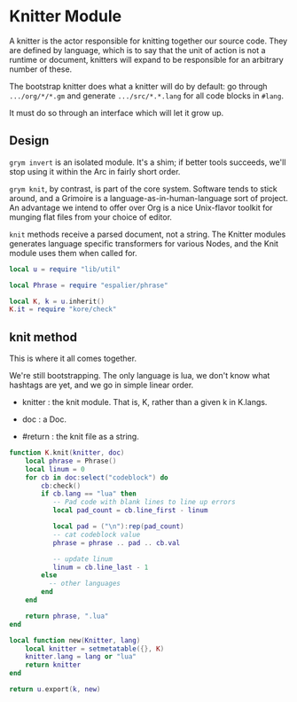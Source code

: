 # Knitter Module

   A knitter is the actor responsible for knitting together our source
 code.  They are defined by language, which is to say that the unit of
 action is not a runtime or document, knitters will expand to be
 responsible for an arbitrary number of these.


 The bootstrap knitter does what a knitter will do by default:  go through
 ``.../org/*/*.gm`` and generate ``.../src/*.*.lang`` for all code blocks in
 ``#lang``.


 It must do so through an interface which will let it grow up.

## Design

   ``grym invert`` is an isolated module.  It's a shim; if better tools
 succeeds, we'll stop using it within the Arc in fairly short order.


 ``grym knit``, by contrast, is part of the core system.  Software tends
 to stick around, and a Grimoire is a language-as-in-human-language
 sort of project.  An advantage we intend to offer over Org is a
 nice Unix-flavor toolkit for munging flat files from your choice of
 editor.


 ``knit`` methods receive a parsed document, not a string.  The Knitter
 modules generates language specific transformers for various Nodes,
 and the Knit module uses them when called for.

```lua
local u = require "lib/util"

local Phrase = require "espalier/phrase"

local K, k = u.inherit()
K.it = require "kore/check"
```
## knit method

   This is where it all comes together.


 We're still bootstrapping.  The only language is lua, we don't know
 what hashtags are yet, and we go in simple linear order.


 - knitter :  the knit module. That is, K, rather than a given k in
              K.langs.
 - doc     :  a Doc.


 - #return : the knit file as a string.


```lua
function K.knit(knitter, doc)
    local phrase = Phrase()
    local linum = 0
    for cb in doc:select("codeblock") do
        cb:check()
        if cb.lang == "lua" then
           -- Pad code with blank lines to line up errors
           local pad_count = cb.line_first - linum

           local pad = ("\n"):rep(pad_count)
           -- cat codeblock value
           phrase = phrase .. pad .. cb.val

           -- update linum
           linum = cb.line_last - 1
        else
          -- other languages
        end
    end

    return phrase, ".lua"
end

local function new(Knitter, lang)
    local knitter = setmetatable({}, K)
    knitter.lang = lang or "lua"
    return knitter
end

return u.export(k, new)
```
